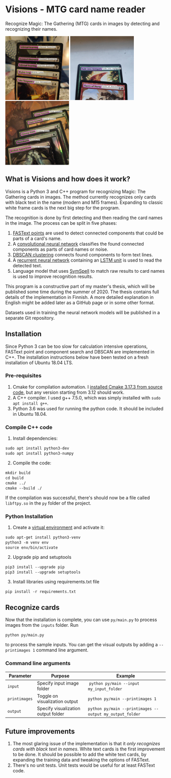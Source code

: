 # Visions - MTG card name reader
Recognize Magic: The Gathering (MTG) cards in images by detecting and recognizing their names.

<a href="readme_imgs/1.jpg"><img src="readme_imgs/1.jpg" width="200" /></a>
<a href="readme_imgs/2.jpg"><img src="readme_imgs/2.jpg" width="200" /></a>
<a href="readme_imgs/3.jpg"><img src="readme_imgs/3.jpg" width="200" /></a>

## What is Visions and how does it work?

Visions is a Python 3 and C++ program for recognizing Magic: The Gathering cards in images. The method currently recognizes only cards with black text in the name (modern and M15 frames). Expanding to classic white frame cards is the next big step for the program.

The recognition is done by first detecting and then reading the card names in the image. The process can be split in five phases:

1. [FASText points](https://www.cv-foundation.org/openaccess/content_iccv_2015/papers/Busta_FASText_Efficient_Unconstrained_ICCV_2015_paper.pdf) are used to detect connected components that could be parts of a card's name.
2. A [convolutional neural network](https://en.wikipedia.org/wiki/Convolutional_neural_network) classifies the found connected components as parts of card names or noise.
3. [DBSCAN clustering](https://dl.acm.org/doi/10.5555/3001460.3001507) connects found components to form text lines.
4. A [recurrent neural network](https://keras.io/examples/image_ocr/) containing an [LSTM unit](https://dl.acm.org/doi/10.1162/neco.1997.9.8.1735) is used to read the detected text.
5. Language model that uses [SymSpell](https://medium.com/@wolfgarbe/1000x-faster-spelling-correction-algorithm-2012-8701fcd87a5f) to match raw results to card names is used to improve recognition results.

This program is a constructive part of my master's thesis, which will be published some time during the summer of 2020. The thesis contains full details of the implementation in Finnish. A more detailed explanation in English might be added later as a GitHub page or in some other format.

Datasets used in training the neural network models will be published in a separate Git repository.

## Installation
Since Python 3 can be too slow for calculation intensive operations, FASText point and component search and DBSCAN are implemented in C++. The installation instructions below have been tested on a fresh installation of Ubuntu 18.04 LTS.

### Pre-requisites

1. Cmake for compilation automation. I [installed Cmake 3.17.3 from source code](https://cmake.org/install/), but any version starting from 3.12 should work.
1. A C++ compiler. I used g++ 7.5.0, which was simply installed with ``sudo apt install g++``.
2. Python 3.6 was used for running the python code. It should be included in Ubuntu 18.04.

### Compile C++ code
1. Install dependencies:
```
sudo apt install python3-dev
sudo apt install python3-numpy
```

2. Compile the code:
```
mkdir build
cd build
cmake ../
cmake --build ./
```
If the compilation was successful, there's should now be a file called ``libftpy.so`` in the ``py`` folder of the project.

### Python Installation
1. Create a [virtual environment](https://packaging.python.org/guides/installing-using-pip-and-virtual-environments/) and activate it:
```
sudo apt-get install python3-venv
python3 -m venv env
source env/bin/activate
```

2. Upgrade pip and setuptools
```
pip3 install --upgrade pip
pip3 install --upgrade setuptools
```

3. Install libraries using requirements.txt file
```
pip install -r requirements.txt
```

## Recognize cards
Now that the installation is complete, you can use ``py/main.py`` to process images from the ``inputs`` folder. Run 
```
python py/main.py
``` 
to process the sample inputs. You can get the visual outputs by adding a ``--printimages 1`` command line argument.

### Command line arguments

| Parameter | Purpose | Example |
| ----------| --------| ------- | 
| ``input`` | Specify input image folder | ``python py/main --input my_input_folder`` |
| ``printimages`` | Toggle on visualization output | ``python py/main --printimages 1`` |
| ``output`` | Specify visualization output folder | ``python py/main --printimages --output my_output_folder`` |

## Future improvements

1. The most glaring issue of the implementation is that it *only recognizes cards with black text in names*. White text cards is the first improvement to be done. It should be possible to add the white text cards, by expanding the training data and tweaking the options of FASText.
2. There's no unit tests. Unit tests would be useful for at least FASText code.